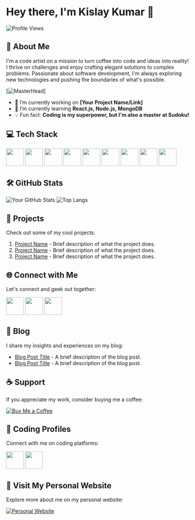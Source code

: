 # Hey there, I'm Kislay Kumar 👋

![Profile Views](https://komarev.com/ghpvc/?username=kislayykumar)

## 🚀 About Me

I'm a code artist on a mission to turn coffee into code and ideas into reality! I thrive on challenges and enjoy crafting elegant solutions to complex problems. Passionate about software development, I'm always exploring new technologies and pushing the boundaries of what's possible.

[![MasterHead](https://i.giphy.com/media/v1.Y2lkPTc5MGI3NjExMGgyd3RiMjdmaGxxYWc5dXJzaWVheWJkY2Zib3c1eTl5MmFtbWpucCZlcD12MV9pbnRlcm5hbF9naWZfYnlfaWQmY3Q9Zw/bGgsc5mWoryfgKBx1u/giphy.gif)]

- 🔭 I’m currently working on **[Your Project Name/Link]**
- 🌱 I’m currently learning **React.js, Node.js, MongoDB**
- 💡 Fun fact: **Coding is my superpower, but I'm also a master at Sudoku!**


## 💻 Tech Stack

<img src="https://img.icons8.com/color/48/000000/c-programming.png" width="48"> <img src="https://img.icons8.com/color/48/000000/c-plus-plus-logo.png" width="48"> <img src="https://img.icons8.com/color/48/000000/java-coffee-cup-logo.png" width="48"> <img src="https://img.icons8.com/color/48/000000/python.png" width="48"> <img src="https://img.icons8.com/color/48/000000/html-5.png" width="48"> <img src="https://img.icons8.com/color/48/000000/css3.png" width="48"> <img src="https://img.icons8.com/color/48/000000/javascript.png" width="48"> <img src="https://img.icons8.com/color/48/000000/tailwindcss.png" width="48"> <img src="https://img.icons8.com/plasticine/100/000000/react.png" width="48">


## 🛠️ GitHub Stats

![Your GitHub Stats](https://github-readme-stats.vercel.app/api?username=kislayykumar&show_icons=true&hide_border=true)
![Top Langs](https://github-readme-stats.vercel.app/api/top-langs/?username=kislayykumar&layout=compact&hide_border=true)

## 🔨 Projects

Check out some of my cool projects:

1. [Project Name](https://github.com/yourusername/projectname) - Brief description of what the project does.
2. [Project Name](https://github.com/yourusername/projectname) - Brief description of what the project does.
3. [Project Name](https://github.com/yourusername/projectname) - Brief description of what the project does.

## 🌐 Connect with Me

Let's connect and geek out together:

[<img src="https://img.icons8.com/color/48/000000/linkedin.png" width="48">](https://www.linkedin.com/in/yourprofile/)
[<img src="https://img.icons8.com/color/48/000000/twitter.png" width="48">](https://twitter.com/yourprofile/)
[<img src="https://img.icons8.com/color/48/000000/github--v1.png" width="48">](https://github.com/yourusername/)

## 📝 Blog

I share my insights and experiences on my blog:

- [Blog Post Title](https://yourblog.com/post-title) - A brief description of the blog post.
- [Blog Post Title](https://yourblog.com/post-title) - A brief description of the blog post.

## ☕️ Support

If you appreciate my work, consider buying me a coffee:

[![Buy Me a Coffee](https://img.shields.io/badge/-Buy_Me_a_Coffee-FFDD00?style=flat-square&logo=buy-me-a-coffee&logoColor=black)](https://www.buymeacoffee.com/yourprofile)

## 💼 Coding Profiles

Connect with me on coding platforms:

[<img src="https://img.icons8.com/?size=100&id=9L16NypUzu38&format=png&color=000000" width="48">](https://leetcode.com/yourprofile/)
[<img src="https://img.icons8.com/?size=100&id=AbQBhN9v62Ob&format=png&color=000000" width="48">](https://www.geeksforgeeks.org/user/yourprofile/)

## 🌟 Visit My Personal Website

Explore more about me on my personal website:

[![Personal Website](https://yourwebsite.com/logo.png)](https://yourwebsite.com)
